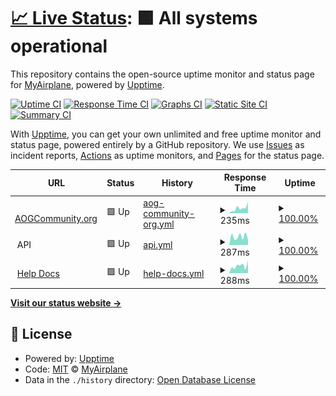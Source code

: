 # [📈 Live Status](https://MyAirplane.github.io/status.aogcommunity.org): <!--live status--> **🟩 All systems operational**

This repository contains the open-source uptime monitor and status page for [MyAirplane](myairplane.io), powered by [Upptime](https://github.com/upptime/upptime).

[![Uptime CI](https://github.com/MyAirplane/status.aogcommunity.org/workflows/Uptime%20CI/badge.svg)](https://github.com/MyAirplane/status.aogcommunity.org/actions?query=workflow%3A%22Uptime+CI%22)
[![Response Time CI](https://github.com/MyAirplane/status.aogcommunity.org/workflows/Response%20Time%20CI/badge.svg)](https://github.com/MyAirplane/status.aogcommunity.org/actions?query=workflow%3A%22Response+Time+CI%22)
[![Graphs CI](https://github.com/MyAirplane/status.aogcommunity.org/workflows/Graphs%20CI/badge.svg)](https://github.com/MyAirplane/status.aogcommunity.org/actions?query=workflow%3A%22Graphs+CI%22)
[![Static Site CI](https://github.com/MyAirplane/status.aogcommunity.org/workflows/Static%20Site%20CI/badge.svg)](https://github.com/MyAirplane/status.aogcommunity.org/actions?query=workflow%3A%22Static+Site+CI%22)
[![Summary CI](https://github.com/MyAirplane/status.aogcommunity.org/workflows/Summary%20CI/badge.svg)](https://github.com/MyAirplane/status.aogcommunity.org/actions?query=workflow%3A%22Summary+CI%22)

With [Upptime](https://upptime.js.org), you can get your own unlimited and free uptime monitor and status page, powered entirely by a GitHub repository. We use [Issues](https://github.com/MyAirplane/status.aogcommunity.org/issues) as incident reports, [Actions](https://github.com/MyAirplane/status.aogcommunity.org/actions) as uptime monitors, and [Pages](https://MyAirplane.github.io/status.aogcommunity.org) for the status page.

<!--start: status pages-->
<!-- This summary is generated by Upptime (https://github.com/upptime/upptime) -->
<!-- Do not edit this manually, your changes will be overwritten -->
<!-- prettier-ignore -->
| URL | Status | History | Response Time | Uptime |
| --- | ------ | ------- | ------------- | ------ |
| <img alt="" src="https://icons.duckduckgo.com/ip3/aogcommunity.org.ico" height="13"> [AOGCommunity.org](https://aogcommunity.org) | 🟩 Up | [aog-community-org.yml](https://github.com/MyAirplane/status.aogcommunity.org/commits/HEAD/history/aog-community-org.yml) | <details><summary><img alt="Response time graph" src="./graphs/aog-community-org/response-time-week.png" height="20"> 235ms</summary><br><a href="https://status.aogcommunity.org/history/aog-community-org"><img alt="Response time 406" src="https://img.shields.io/endpoint?url=https%3A%2F%2Fraw.githubusercontent.com%2FMyAirplane%2Fstatus.aogcommunity.org%2FHEAD%2Fapi%2Faog-community-org%2Fresponse-time.json"></a><br><a href="https://status.aogcommunity.org/history/aog-community-org"><img alt="24-hour response time 524" src="https://img.shields.io/endpoint?url=https%3A%2F%2Fraw.githubusercontent.com%2FMyAirplane%2Fstatus.aogcommunity.org%2FHEAD%2Fapi%2Faog-community-org%2Fresponse-time-day.json"></a><br><a href="https://status.aogcommunity.org/history/aog-community-org"><img alt="7-day response time 235" src="https://img.shields.io/endpoint?url=https%3A%2F%2Fraw.githubusercontent.com%2FMyAirplane%2Fstatus.aogcommunity.org%2FHEAD%2Fapi%2Faog-community-org%2Fresponse-time-week.json"></a><br><a href="https://status.aogcommunity.org/history/aog-community-org"><img alt="30-day response time 297" src="https://img.shields.io/endpoint?url=https%3A%2F%2Fraw.githubusercontent.com%2FMyAirplane%2Fstatus.aogcommunity.org%2FHEAD%2Fapi%2Faog-community-org%2Fresponse-time-month.json"></a><br><a href="https://status.aogcommunity.org/history/aog-community-org"><img alt="1-year response time 396" src="https://img.shields.io/endpoint?url=https%3A%2F%2Fraw.githubusercontent.com%2FMyAirplane%2Fstatus.aogcommunity.org%2FHEAD%2Fapi%2Faog-community-org%2Fresponse-time-year.json"></a></details> | <details><summary><a href="https://status.aogcommunity.org/history/aog-community-org">100.00%</a></summary><a href="https://status.aogcommunity.org/history/aog-community-org"><img alt="All-time uptime 99.98%" src="https://img.shields.io/endpoint?url=https%3A%2F%2Fraw.githubusercontent.com%2FMyAirplane%2Fstatus.aogcommunity.org%2FHEAD%2Fapi%2Faog-community-org%2Fuptime.json"></a><br><a href="https://status.aogcommunity.org/history/aog-community-org"><img alt="24-hour uptime 100.00%" src="https://img.shields.io/endpoint?url=https%3A%2F%2Fraw.githubusercontent.com%2FMyAirplane%2Fstatus.aogcommunity.org%2FHEAD%2Fapi%2Faog-community-org%2Fuptime-day.json"></a><br><a href="https://status.aogcommunity.org/history/aog-community-org"><img alt="7-day uptime 100.00%" src="https://img.shields.io/endpoint?url=https%3A%2F%2Fraw.githubusercontent.com%2FMyAirplane%2Fstatus.aogcommunity.org%2FHEAD%2Fapi%2Faog-community-org%2Fuptime-week.json"></a><br><a href="https://status.aogcommunity.org/history/aog-community-org"><img alt="30-day uptime 100.00%" src="https://img.shields.io/endpoint?url=https%3A%2F%2Fraw.githubusercontent.com%2FMyAirplane%2Fstatus.aogcommunity.org%2FHEAD%2Fapi%2Faog-community-org%2Fuptime-month.json"></a><br><a href="https://status.aogcommunity.org/history/aog-community-org"><img alt="1-year uptime 99.96%" src="https://img.shields.io/endpoint?url=https%3A%2F%2Fraw.githubusercontent.com%2FMyAirplane%2Fstatus.aogcommunity.org%2FHEAD%2Fapi%2Faog-community-org%2Fuptime-year.json"></a></details>
| <img alt="" src="https://icons.duckduckgo.com/ip3/null.ico" height="13"> API | 🟩 Up | [api.yml](https://github.com/MyAirplane/status.aogcommunity.org/commits/HEAD/history/api.yml) | <details><summary><img alt="Response time graph" src="./graphs/api/response-time-week.png" height="20"> 287ms</summary><br><a href="https://status.aogcommunity.org/history/api"><img alt="Response time 363" src="https://img.shields.io/endpoint?url=https%3A%2F%2Fraw.githubusercontent.com%2FMyAirplane%2Fstatus.aogcommunity.org%2FHEAD%2Fapi%2Fapi%2Fresponse-time.json"></a><br><a href="https://status.aogcommunity.org/history/api"><img alt="24-hour response time 171" src="https://img.shields.io/endpoint?url=https%3A%2F%2Fraw.githubusercontent.com%2FMyAirplane%2Fstatus.aogcommunity.org%2FHEAD%2Fapi%2Fapi%2Fresponse-time-day.json"></a><br><a href="https://status.aogcommunity.org/history/api"><img alt="7-day response time 287" src="https://img.shields.io/endpoint?url=https%3A%2F%2Fraw.githubusercontent.com%2FMyAirplane%2Fstatus.aogcommunity.org%2FHEAD%2Fapi%2Fapi%2Fresponse-time-week.json"></a><br><a href="https://status.aogcommunity.org/history/api"><img alt="30-day response time 326" src="https://img.shields.io/endpoint?url=https%3A%2F%2Fraw.githubusercontent.com%2FMyAirplane%2Fstatus.aogcommunity.org%2FHEAD%2Fapi%2Fapi%2Fresponse-time-month.json"></a><br><a href="https://status.aogcommunity.org/history/api"><img alt="1-year response time 388" src="https://img.shields.io/endpoint?url=https%3A%2F%2Fraw.githubusercontent.com%2FMyAirplane%2Fstatus.aogcommunity.org%2FHEAD%2Fapi%2Fapi%2Fresponse-time-year.json"></a></details> | <details><summary><a href="https://status.aogcommunity.org/history/api">100.00%</a></summary><a href="https://status.aogcommunity.org/history/api"><img alt="All-time uptime 99.93%" src="https://img.shields.io/endpoint?url=https%3A%2F%2Fraw.githubusercontent.com%2FMyAirplane%2Fstatus.aogcommunity.org%2FHEAD%2Fapi%2Fapi%2Fuptime.json"></a><br><a href="https://status.aogcommunity.org/history/api"><img alt="24-hour uptime 100.00%" src="https://img.shields.io/endpoint?url=https%3A%2F%2Fraw.githubusercontent.com%2FMyAirplane%2Fstatus.aogcommunity.org%2FHEAD%2Fapi%2Fapi%2Fuptime-day.json"></a><br><a href="https://status.aogcommunity.org/history/api"><img alt="7-day uptime 100.00%" src="https://img.shields.io/endpoint?url=https%3A%2F%2Fraw.githubusercontent.com%2FMyAirplane%2Fstatus.aogcommunity.org%2FHEAD%2Fapi%2Fapi%2Fuptime-week.json"></a><br><a href="https://status.aogcommunity.org/history/api"><img alt="30-day uptime 100.00%" src="https://img.shields.io/endpoint?url=https%3A%2F%2Fraw.githubusercontent.com%2FMyAirplane%2Fstatus.aogcommunity.org%2FHEAD%2Fapi%2Fapi%2Fuptime-month.json"></a><br><a href="https://status.aogcommunity.org/history/api"><img alt="1-year uptime 99.88%" src="https://img.shields.io/endpoint?url=https%3A%2F%2Fraw.githubusercontent.com%2FMyAirplane%2Fstatus.aogcommunity.org%2FHEAD%2Fapi%2Fapi%2Fuptime-year.json"></a></details>
| <img alt="" src="https://icons.duckduckgo.com/ip3/docs.aogcommunity.org.ico" height="13"> [Help Docs](https://docs.aogcommunity.org) | 🟩 Up | [help-docs.yml](https://github.com/MyAirplane/status.aogcommunity.org/commits/HEAD/history/help-docs.yml) | <details><summary><img alt="Response time graph" src="./graphs/help-docs/response-time-week.png" height="20"> 288ms</summary><br><a href="https://status.aogcommunity.org/history/help-docs"><img alt="Response time 421" src="https://img.shields.io/endpoint?url=https%3A%2F%2Fraw.githubusercontent.com%2FMyAirplane%2Fstatus.aogcommunity.org%2FHEAD%2Fapi%2Fhelp-docs%2Fresponse-time.json"></a><br><a href="https://status.aogcommunity.org/history/help-docs"><img alt="24-hour response time 499" src="https://img.shields.io/endpoint?url=https%3A%2F%2Fraw.githubusercontent.com%2FMyAirplane%2Fstatus.aogcommunity.org%2FHEAD%2Fapi%2Fhelp-docs%2Fresponse-time-day.json"></a><br><a href="https://status.aogcommunity.org/history/help-docs"><img alt="7-day response time 288" src="https://img.shields.io/endpoint?url=https%3A%2F%2Fraw.githubusercontent.com%2FMyAirplane%2Fstatus.aogcommunity.org%2FHEAD%2Fapi%2Fhelp-docs%2Fresponse-time-week.json"></a><br><a href="https://status.aogcommunity.org/history/help-docs"><img alt="30-day response time 370" src="https://img.shields.io/endpoint?url=https%3A%2F%2Fraw.githubusercontent.com%2FMyAirplane%2Fstatus.aogcommunity.org%2FHEAD%2Fapi%2Fhelp-docs%2Fresponse-time-month.json"></a><br><a href="https://status.aogcommunity.org/history/help-docs"><img alt="1-year response time 414" src="https://img.shields.io/endpoint?url=https%3A%2F%2Fraw.githubusercontent.com%2FMyAirplane%2Fstatus.aogcommunity.org%2FHEAD%2Fapi%2Fhelp-docs%2Fresponse-time-year.json"></a></details> | <details><summary><a href="https://status.aogcommunity.org/history/help-docs">100.00%</a></summary><a href="https://status.aogcommunity.org/history/help-docs"><img alt="All-time uptime 99.98%" src="https://img.shields.io/endpoint?url=https%3A%2F%2Fraw.githubusercontent.com%2FMyAirplane%2Fstatus.aogcommunity.org%2FHEAD%2Fapi%2Fhelp-docs%2Fuptime.json"></a><br><a href="https://status.aogcommunity.org/history/help-docs"><img alt="24-hour uptime 100.00%" src="https://img.shields.io/endpoint?url=https%3A%2F%2Fraw.githubusercontent.com%2FMyAirplane%2Fstatus.aogcommunity.org%2FHEAD%2Fapi%2Fhelp-docs%2Fuptime-day.json"></a><br><a href="https://status.aogcommunity.org/history/help-docs"><img alt="7-day uptime 100.00%" src="https://img.shields.io/endpoint?url=https%3A%2F%2Fraw.githubusercontent.com%2FMyAirplane%2Fstatus.aogcommunity.org%2FHEAD%2Fapi%2Fhelp-docs%2Fuptime-week.json"></a><br><a href="https://status.aogcommunity.org/history/help-docs"><img alt="30-day uptime 100.00%" src="https://img.shields.io/endpoint?url=https%3A%2F%2Fraw.githubusercontent.com%2FMyAirplane%2Fstatus.aogcommunity.org%2FHEAD%2Fapi%2Fhelp-docs%2Fuptime-month.json"></a><br><a href="https://status.aogcommunity.org/history/help-docs"><img alt="1-year uptime 99.98%" src="https://img.shields.io/endpoint?url=https%3A%2F%2Fraw.githubusercontent.com%2FMyAirplane%2Fstatus.aogcommunity.org%2FHEAD%2Fapi%2Fhelp-docs%2Fuptime-year.json"></a></details>

<!--end: status pages-->

[**Visit our status website →**](https://MyAirplane.github.io/status.aogcommunity.org)

## 📄 License

- Powered by: [Upptime](https://github.com/upptime/upptime)
- Code: [MIT](./LICENSE) © [MyAirplane](myairplane.io)
- Data in the `./history` directory: [Open Database License](https://opendatacommons.org/licenses/odbl/1-0/)
